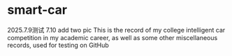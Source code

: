 # smart-car
2025.7.9测试
7.10 add two pic
This is the record of my college intelligent car competition in my academic career, as well as some other miscellaneous records, used for testing on GitHub

